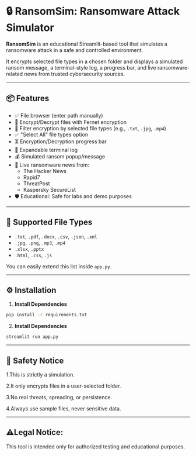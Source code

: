 # 🔒 RansomSim: Ransomware Attack Simulator

**RansomSim** is an educational Streamlit-based tool that simulates a ransomware attack in a safe and controlled environment.

It encrypts selected file types in a chosen folder and displays a simulated ransom message, a terminal-style log, a progress bar, and live ransomware-related news from trusted cybersecurity sources.

---

## 📦 Features

- ✅ File browser (enter path manually)
- 🔐 Encrypt/Decrypt files with Fernet encryption
- 📂 Filter encryption by selected file types (e.g., `.txt`, `.jpg`, `.mp4`)
- ✅ "Select All" file types option
- ⏳ Encryption/Decryption progress bar
- 📜 Expandable terminal log
- 💰 Simulated ransom popup/message
- 📡 Live ransomware news from:
  - The Hacker News
  - Rapid7
  - ThreatPost
  - Kaspersky SecureList
- 🛡️ Educational: Safe for labs and demo purposes

---

## 📁 Supported File Types

- `.txt`, `.pdf`, `.docx`, `.csv`, `.json`, `.xml`
- `.jpg`, `.png`, `.mp3`, `.mp4`
- `.xlsx`, `.pptx`
- `.html`, `.css`, `.js`

You can easily extend this list inside `app.py`.

---

## ⚙️ Installation

1. **Install Dependencies**
 ```bash
 pip install -r requirements.txt
 ```
2. **Install Dependencies**
```bash
streamlit run app.py
```

---

## 🔐 Safety Notice
1.This is strictly a simulation.

2.It only encrypts files in a user-selected folder.

3.No real threats, spreading, or persistence.

4.Always use sample files, never sensitive data.

---

## ⚠️Legal Notice:
This tool is intended only for authorized testing and educational purposes.
